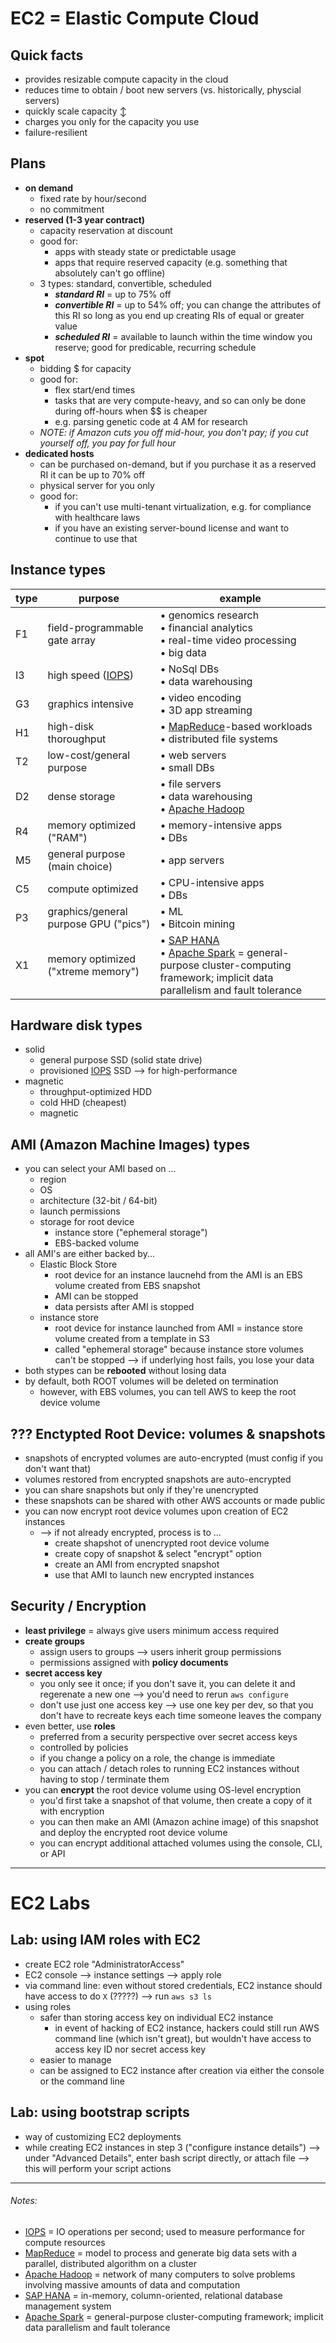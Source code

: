 # EC2 = Elastic Compute Cloud

## Quick facts
- provides resizable compute capacity in the cloud
- reduces time to obtain / boot new servers (vs. historically, physcial servers)
- quickly scale capacity ↕
- charges you only for the capacity you use
- failure-resilient

## Plans
- __on demand__
  * fixed rate by hour/second
  * no commitment
- __reserved (1-3 year contract)__
  * capacity reservation at discount
  * good for:
    - apps with steady state or predictable usage
    - apps that require reserved capacity (e.g. something that absolutely can't go offline)
  * 3 types: standard, convertible, scheduled
    - __*standard RI*__ = up to 75% off
    - __*convertible RI*__ = up to 54% off; you can change the attributes of this RI so long as you end up creating RIs of equal or greater value
    - __*scheduled RI*__ = available to launch within the time window you reserve; good for predicable, recurring schedule
- __spot__
  * bidding $ for capacity
  * good for:
    - flex start/end times
    - tasks that are very compute-heavy, and so can only be done during off-hours when $$ is cheaper
    - e.g. parsing genetic code at 4 AM for research
  * _NOTE: if Amazon cuts you off mid-hour, you don't pay; if you cut yourself off, you pay for full hour_
- __dedicated hosts__
  * can be purchased on-demand, but if you purchase it as a reserved RI it can be up to 70% off
  * physical server for you only
  * good for:
    - if you can't use multi-tenant virtualization, e.g. for compliance with healthcare laws
    - if you have an existing server-bound license and want to continue to use that

## Instance types
| type | purpose                               | example |
|------|---------------------------------------|---------|
| F1   | field-programmable gate array         | • genomics research<br>• financial analytics<br>• real-time video processing<br>• big data |
| I3   | high speed ([IOPS][IOPS])             | • NoSql DBs<br>• data warehousing |
| G3   | graphics intensive                    | • video encoding<br>• 3D app streaming |
| H1   | high-disk thoroughput                 | • [MapReduce](https://en.wikipedia.org/wiki/MapReduce)-based workloads<br>• distributed file systems |
| T2   | low-cost/general purpose              | • web servers<br>• small DBs |
| D2   | dense storage                         | • file servers<br>• data warehousing<br>• [Apache Hadoop](https://en.wikipedia.org/wiki/Apache_Hadoop) |
| R4   | memory optimized ("RAM")              | • memory-intensive apps<br>• DBs |
| M5   | general purpose (main choice)         | • app servers |
| C5   | compute optimized                     | • CPU-intensive apps<br>• DBs |
| P3   | graphics/general purpose GPU ("pics") | • ML<br>• Bitcoin mining |
| X1   | memory optimized ("xtreme memory")    | • [SAP HANA](https://en.wikipedia.org/wiki/SAP_HANA)<br>• [Apache Spark](https://en.wikipedia.org/wiki/Apache_Spark) = general-purpose cluster-computing framework; implicit data parallelism and fault tolerance |

## Hardware disk types
- solid
  - general purpose SSD (solid state drive)
  - provisioned [IOPS][IOPS] SSD --> for high-performance
- magnetic
  - throughput-optimized HDD
  - cold HHD (cheapest)
  - magnetic

## AMI (Amazon Machine Images) types
- you can select your AMI based on ...
  - region
  - OS
  - architecture (32-bit / 64-bit)
  - launch permissions
  - storage for root device
    - instance store ("ephemeral storage")
    - EBS-backed volume
- all AMI's are either backed by...
  - Elastic Block Store
    - root device for an instance laucnehd from the AMI is an EBS volume created from EBS snapshot
    - AMI can be stopped
    - data persists after AMI is stopped
  - instance store
    - root device for instance launched from AMI = instance store volume created from a template in S3
    - called "ephemeral storage" because instance store volumes can't be stopped --> if underlying host fails, you lose your data
- both stypes can be __rebooted__ without losing data
- by default, both ROOT volumes will be deleted on termination
  - however, with EBS volumes, you can tell AWS to keep the root device volume

## ??? Enctypted Root Device: volumes & snapshots
- snapshots of encrypted volumes are auto-encrypted (must config if you don't want that)
- volumes restored from encrypted snapshots are auto-encrypted
- you can share snapshots but only if they're unencrypted
- these snapshots can be shared with other AWS accounts or made public
- you can now encrypt root device volumes upon creation of EC2 instances
  - --> if not already encrypted, process is to ...
    - create shapshot of unencrypted root device volume
    - create copy of snapshot & select "encrypt" option
    - create an AMI from encrypted snapshot
    - use that AMI to launch new encrypted instances

## Security / Encryption
- __least privilege__ = always give users minimum access required
- __create groups__
  - assign users to groups --> users inherit group permissions
  - permissions assigned with __policy documents__
- __secret access key__
  - you only see it once; if you don't save it, you can delete it and regerenate a new one --> you'd need to rerun `aws configure`
  - don't use just one access key --> use one key per dev, so that you don't have to recreate keys each time someone leaves the company
- even better, use __roles__
  - preferred from a security perspective over secret access keys
  - controlled by policies
  - if you change a policy on a role, the change is immediate
  - you can attach / detach roles to running EC2 instances without having to stop / terminate them
- you can __encrypt__ the root device volume using OS-level encryption
  - you'd first take a snapshot of that volume, then create a copy of it with encryption
  - you can then make an AMI (Amazon achine image) of this snapshot and deploy the encrypted root device volume
  - you can encrypt additional attached volumes using the console, CLI, or API

-----

# EC2 Labs

## Lab: using IAM roles with EC2
- create EC2 role "AdministratorAccess"
- EC2 console --> instance settings --> apply role
- via command line: even without stored credentials, EC2 instance should have access to do `X` (?????) --> run `aws s3 ls`
- using roles
  - safer than storing access key on individual EC2 instance
    - in event of hacking of EC2 instance, hackers could still run AWS command line (which isn't great), but wouldn't have access to access key ID nor secret access key
  - easier to manage
  - can be assigned to EC2 instance after creation via either the console or the command line

## Lab: using bootstrap scripts
- way of customizing EC2 deployments
- while creating EC2 instances in step 3 ("configure instance details") --> under "Advanced Details", enter bash script directly, or attach file --> this will perform your script actions

-----

###### Notes:
[IOPS]: https://en.wikipedia.org/wiki/IOPS
- [IOPS](https://en.wikipedia.org/wiki/IOPS) = IO operations per second; used to measure performance for compute resources
- [MapReduce](https://en.wikipedia.org/wiki/MapReduce) = model to process and generate big data sets with a parallel, distributed algorithm on a cluster
- [Apache Hadoop](https://en.wikipedia.org/wiki/Apache_Hadoop) = network of many computers to solve problems involving massive amounts of data and computation
- [SAP HANA](https://en.wikipedia.org/wiki/SAP_HANA) = in-memory, column-oriented, relational database management system
- [Apache Spark](https://en.wikipedia.org/wiki/Apache_Spark) = general-purpose cluster-computing framework; implicit data parallelism and fault tolerance


